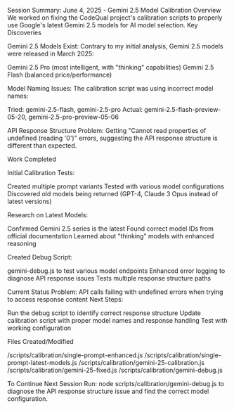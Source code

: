 Session Summary: June 4, 2025 - Gemini 2.5 Model Calibration
Overview
We worked on fixing the CodeQual project's calibration scripts to properly use Google's latest Gemini 2.5 models for AI model selection.
Key Discoveries

Gemini 2.5 Models Exist: Contrary to my initial analysis, Gemini 2.5 models were released in March 2025:

Gemini 2.5 Pro (most intelligent, with "thinking" capabilities)
Gemini 2.5 Flash (balanced price/performance)


Model Naming Issues: The calibration script was using incorrect model names:

Tried: gemini-2.5-flash, gemini-2.5-pro
Actual: gemini-2.5-flash-preview-05-20, gemini-2.5-pro-preview-05-06


API Response Structure Problem: Getting "Cannot read properties of undefined (reading '0')" errors, suggesting the API response structure is different than expected.

Work Completed

Initial Calibration Tests:

Created multiple prompt variants
Tested with various model configurations
Discovered old models being returned (GPT-4, Claude 3 Opus instead of latest versions)


Research on Latest Models:

Confirmed Gemini 2.5 series is the latest
Found correct model IDs from official documentation
Learned about "thinking" models with enhanced reasoning


Created Debug Script:

gemini-debug.js to test various model endpoints
Enhanced error logging to diagnose API response issues
Tests multiple response structure paths



Current Status
Problem: API calls failing with undefined errors when trying to access response content
Next Steps:

Run the debug script to identify correct response structure
Update calibration script with proper model names and response handling
Test with working configuration

Files Created/Modified

/scripts/calibration/single-prompt-enhanced.js
/scripts/calibration/single-prompt-latest-models.js
/scripts/calibration/gemini-25-calibration.js
/scripts/calibration/gemini-25-fixed.js
/scripts/calibration/gemini-debug.js

To Continue Next Session
Run: node scripts/calibration/gemini-debug.js to diagnose the API response structure issue and find the correct model configuration.